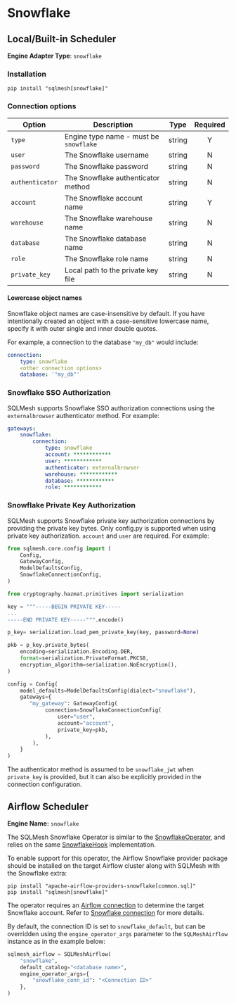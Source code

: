 # Snowflake

## Local/Built-in Scheduler
**Engine Adapter Type**: `snowflake`

### Installation
```
pip install "sqlmesh[snowflake]"
```

### Connection options

| Option          | Description                            |  Type  | Required |
|-----------------|----------------------------------------|:------:|:--------:|
| `type`          | Engine type name - must be `snowflake` | string |    Y     |
| `user`          | The Snowflake username                 | string |    N     |
| `password`      | The Snowflake password                 | string |    N     |
| `authenticator` | The Snowflake authenticator method     | string |    N     |
| `account`       | The Snowflake account name             | string |    Y     |
| `warehouse`     | The Snowflake warehouse name           | string |    N     |
| `database`      | The Snowflake database name            | string |    N     |
| `role`          | The Snowflake role name                | string |    N     |
| `private_key`   | Local path to the private key file     | string |    N     |

#### Lowercase object names

Snowflake object names are case-insensitive by default. If you have intentionally created an object with a case-sensitive lowercase name, specify it with outer single and inner double quotes.

For example, a connection to the database `"my_db"` would include:

``` yaml
connection:
    type: snowflake
    <other connection options>
    database: '"my_db"'
```

### Snowflake SSO Authorization

SQLMesh supports Snowflake SSO authorization connections using the `externalbrowser` authenticator method. For example:

```yaml
gateways:
    snowflake:
        connection:
            type: snowflake
            account: ************
            user: ************
            authenticator: externalbrowser
            warehouse: ************
            database: ************
            role: ************
```

### Snowflake Private Key Authorization

SQLMesh supports Snowflake private key authorization connections by providing the private key bytes. Only config.py is supported when using private key authorization. `account` and `user` are required. For example:

```python
from sqlmesh.core.config import (
    Config,
    GatewayConfig,
    ModelDefaultsConfig,
    SnowflakeConnectionConfig,
)

from cryptography.hazmat.primitives import serialization

key = """-----BEGIN PRIVATE KEY-----
...
-----END PRIVATE KEY-----""".encode()

p_key= serialization.load_pem_private_key(key, password=None)

pkb = p_key.private_bytes(
    encoding=serialization.Encoding.DER,
    format=serialization.PrivateFormat.PKCS8,
    encryption_algorithm=serialization.NoEncryption(),
)

config = Config(
    model_defaults=ModelDefaultsConfig(dialect="snowflake"),
    gateways={
       "my_gateway": GatewayConfig(
            connection=SnowflakeConnectionConfig(
                user="user",
                account="account",
                private_key=pkb,
            ),
        ),
    }
)
```

The authenticator method is assumed to be `snowflake_jwt` when `private_key` is provided, but it can also be explicitly provided in the connection configuration.

## Airflow Scheduler
**Engine Name:** `snowflake`

The SQLMesh Snowflake Operator is similar to the [SnowflakeOperator](https://airflow.apache.org/docs/apache-airflow-providers-snowflake/stable/operators/snowflake.html), and relies on the same [SnowflakeHook](https://airflow.apache.org/docs/apache-airflow-providers-snowflake/stable/_api/airflow/providers/snowflake/hooks/snowflake/index.html) implementation.

To enable support for this operator, the Airflow Snowflake provider package should be installed on the target Airflow cluster along with SQLMesh with the Snowflake extra:
```
pip install "apache-airflow-providers-snowflake[common.sql]"
pip install "sqlmesh[snowflake]"
```

The operator requires an [Airflow connection](https://airflow.apache.org/docs/apache-airflow/stable/howto/connection.html) to determine the target Snowflake account. Refer to [Snowflake connection](https://airflow.apache.org/docs/apache-airflow-providers-snowflake/stable/connections/snowflake.html) for more details.

By default, the connection ID is set to `snowflake_default`, but can be overridden using the `engine_operator_args` parameter to the `SQLMeshAirflow` instance as in the example below:
```python linenums="1"
sqlmesh_airflow = SQLMeshAirflow(
    "snowflake",
    default_catalog="<database name>",
    engine_operator_args={
        "snowflake_conn_id": "<Connection ID>"
    },
)
```

